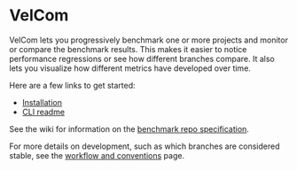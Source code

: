 # VelCom

VelCom lets you progressively benchmark one or more projects and monitor or
compare the benchmark results. This makes it easier to notice performance
regressions or see how different branches compare. It also lets you visualize
how different metrics have developed over time.

Here are a few links to get started:
- [Installation](docs/install.md)
- [CLI readme](cli/README.md)

See the wiki for information on the
[benchmark repo specification](https://github.com/IPDSnelting/velcom/wiki/Benchmark-Repo-Specification).

For more details on development, such as which branches are considered stable, see the
[workflow and conventions](https://github.com/IPDSnelting/velcom/wiki/Workflow-and-Conventions)
page.
